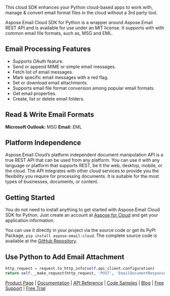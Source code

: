 This cloud SDK enhances your Python cloud-based apps to work with, manage & convert email format files in the cloud without a 3rd party tool.

Aspose.Email Cloud SDK for Python is a wrapper around Aspose.Email REST API and is available for use under an MIT license. It supports with with common email file formats, such as, MSG and EML.

## Email Processing Features

- Supports OAuth feature.
- Send or append MIME or simple email messages.
- Fetch list of email messages.
- Mark specific email messages with a red flag.
- Set or download email attachments.
- Supports email file format conversion among popular email formats.
- Get email properties.
- Create, list or delete email folders.

## Read & Write Email Formats

**Microsoft Outlook:** MSG
**Email:** EML

## Platform Independence

Aspose.Email Cloud’s platform independent document manipulation API is a true REST API that can be used from any platform. You can use it with any language or platform that supports REST, be it the web, desktop, mobile, or the cloud. The API integrates with other cloud services to provide you the flexibility you require for processing documents. It is suitable for the most types of businesses, documents, or content.

## Getting Started

You do not need to install anything to get started with Aspose.Email Cloud SDK for Python. Just create an account at [Aspose for Cloud](https://dashboard.aspose.cloud/#/apps) and get your application information.

You can use it directly in your project via the source code or get its PyPI Package, `pip install aspose-email-cloud`. The complete source code is available at the [GitHub Repository](https://github.com/aspose-email-cloud/aspose-email-cloud-python).

## Use Python to Add Email Attachment

```python
http_request = request.to_http_info(self.api_client.configuration)
return self.__make_request(http_request, 'POST', 'EmailDocumentResponse')
```

[Product Page](https://products.aspose.cloud/email/python) | [Documentation](https://docs.aspose.cloud/display/emailcloud/Home) | [API Reference](https://apireference.aspose.cloud/email/) | [Code Samples](https://github.com/aspose-email-cloud/aspose-email-cloud-python) | [Blog](https://blog.aspose.cloud/category/email/) | [Free Support](https://forum.aspose.cloud/c/email) | [Free Trial](https://dashboard.aspose.cloud/#/apps)
